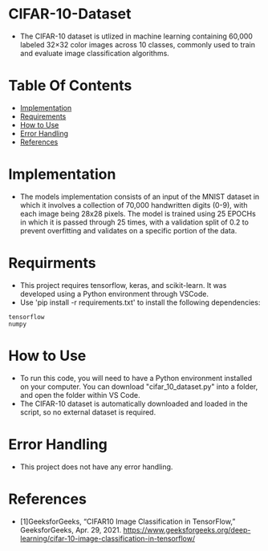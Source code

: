 # CIFAR-10-Dataset
- The CIFAR-10 dataset is utlized in machine learning containing 60,000 labeled 32×32 color images across 10 classes, commonly used to train and evaluate image classification algorithms.
# Table Of Contents
- [Implementation](#implementation)
- [Requirements](#requirments)
- [How to Use](#how-to-use)
- [Error Handling](#error-handling)
- [References](#references)
# Implementation
- The models implementation consists of an input of the MNIST dataset in which it involves a collection of 70,000 handwritten digits (0-9), with each image being 28x28 pixels. The model is trained using 25 EPOCHs in which it is passed through 25 times, with a validation split of 0.2 to prevent overfitting and validates on a specific portion of the data. 
# Requirments 
- This project requires tensorflow, keras, and scikit-learn. It was developed using a Python environment through VSCode.
- Use 'pip install -r requirements.txt' to install the following dependencies:
```
tensorflow
numpy
```
# How to Use
- To run this code, you will need to have a Python environment installed on your computer. You can download "cifar_10_dataset.py" into a folder, and open the folder within VS Code.
- The CIFAR-10 dataset is automatically downloaded and loaded in the script, so no external dataset is required.

# Error Handling 
- This project does not have any error handling.
# References 
- [1]GeeksforGeeks, “CIFAR10 Image Classification in TensorFlow,” GeeksforGeeks, Apr. 29, 2021. https://www.geeksforgeeks.org/deep-learning/cifar-10-image-classification-in-tensorflow/
‌
